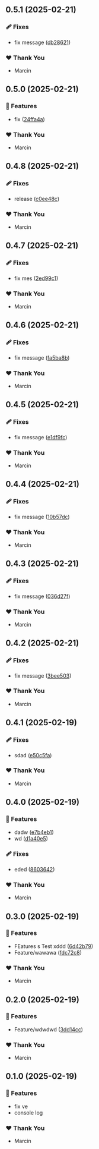 ## 0.5.1 (2025-02-21)

### 🩹 Fixes

- fix message ([db28621](https://github.com/marucjmar/test-release/commit/db28621))

### ❤️ Thank You

- Marcin

## 0.5.0 (2025-02-21)

### 🚀 Features

- fix ([24ffa4a](https://github.com/marucjmar/test-release/commit/24ffa4a))

### ❤️ Thank You

- Marcin

## 0.4.8 (2025-02-21)

### 🩹 Fixes

- release ([c0ee48c](https://github.com/marucjmar/test-release/commit/c0ee48c))

### ❤️ Thank You

- Marcin

## 0.4.7 (2025-02-21)

### 🩹 Fixes

- fix mes ([2ed99c1](https://github.com/marucjmar/test-release/commit/2ed99c1))

### ❤️ Thank You

- Marcin

## 0.4.6 (2025-02-21)

### 🩹 Fixes

- fix message ([fa5ba8b](https://github.com/marucjmar/test-release/commit/fa5ba8b))

### ❤️ Thank You

- Marcin

## 0.4.5 (2025-02-21)

### 🩹 Fixes

- fix message ([e1df9fc](https://github.com/marucjmar/test-release/commit/e1df9fc))

### ❤️ Thank You

- Marcin

## 0.4.4 (2025-02-21)

### 🩹 Fixes

- fix message ([10b57dc](https://github.com/marucjmar/test-release/commit/10b57dc))

### ❤️ Thank You

- Marcin

## 0.4.3 (2025-02-21)

### 🩹 Fixes

- fix message ([036d27f](https://github.com/marucjmar/test-release/commit/036d27f))

### ❤️ Thank You

- Marcin

## 0.4.2 (2025-02-21)

### 🩹 Fixes

- fix message ([3bee503](https://github.com/marucjmar/test-release/commit/3bee503))

### ❤️ Thank You

- Marcin

## 0.4.1 (2025-02-19)

### 🩹 Fixes

- sdad ([e50c5fa](https://github.com/marucjmar/test-release/commit/e50c5fa))

### ❤️ Thank You

- Marcin

## 0.4.0 (2025-02-19)

### 🚀 Features

- dadw ([e7b4eb1](https://github.com/marucjmar/test-release/commit/e7b4eb1))
- wd ([d1a40e5](https://github.com/marucjmar/test-release/commit/d1a40e5))

### 🩹 Fixes

- eded ([8603642](https://github.com/marucjmar/test-release/commit/8603642))

### ❤️ Thank You

- Marcin

## 0.3.0 (2025-02-19)

### 🚀 Features

- FEatures s Test xddd ([6d42b79](https://github.com/marucjmar/test-release/commit/6d42b79))
- Feature/wawawa ([fdc72c8](https://github.com/marucjmar/test-release/commit/fdc72c8))

### ❤️ Thank You

- Marcin

## 0.2.0 (2025-02-19)

### 🚀 Features

- Feature/wdwdwd ([3dd14cc](https://github.com/marucjmar/test-release/commit/3dd14cc))

### ❤️ Thank You

- Marcin

## 0.1.0 (2025-02-19)

### 🚀 Features

- fix ve
- console log

### ❤️ Thank You

- Marcin